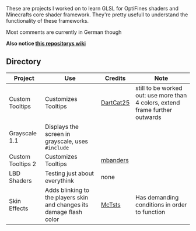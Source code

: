 These are projects I worked on to learn GLSL for OptiFines shaders and Minecrafts core shader framework. They're pretty usefull to understand the functionality of these frameworks.

Most comments are currently in German though

**Also notice [this repositorys wiki](https://github.com/annhilati/minecraft-shader/wiki)**

## Directory
Project | Use | Credits | Note
------- | --- | ------- | -----
Custom Tooltips | Customizes Tooltips | [DartCat25](https://github.com/DartCat25/resourcepacks) | still to be worked out: use more than 4 colors, extend frame further outwards
Grayscale 1.1 | Displays the screen in grayscale, uses `#include` | | 
Custom Tooltips 2 | Customizes Tooltips | [mbanders](https://www.planetminecraft.com/texture-pack/dark-world-tooltips/) |
LBD Shaders | Testing just about everythink | none |
Skin Effects | Adds blinking to the players skin and changes its damage flash color | [McTsts](https://github.com/McTsts/mc-core-shaders/tree/main/skin%20effects) | Has demanding conditions in order to function
